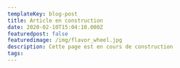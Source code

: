 ```yaml
---
templateKey: blog-post
title: Article en construction
date: 2020-02-10T15:04:10.000Z
featuredpost: false
featuredimage: /img/flavor_wheel.jpg
description: Cette page est en cours de construction
tags:
---
```

